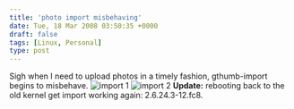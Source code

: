 ```yaml
---
title: 'photo import misbehaving'
date: Tue, 18 Mar 2008 03:50:35 +0000
draft: false
tags: [Linux, Personal]
type: post
---
```


Sigh when I need to upload photos in a timely fashion, gthumb-import begins to misbehave. ![import 1](http://zeusville.files.wordpress.com/2008/03/import_dialog_1.png) ![import 2](http://zeusville.files.wordpress.com/2008/03/import_dialog_2.png) **Update:** rebooting back to the old kernel get import working again: 2.6.24.3-12.fc8.
